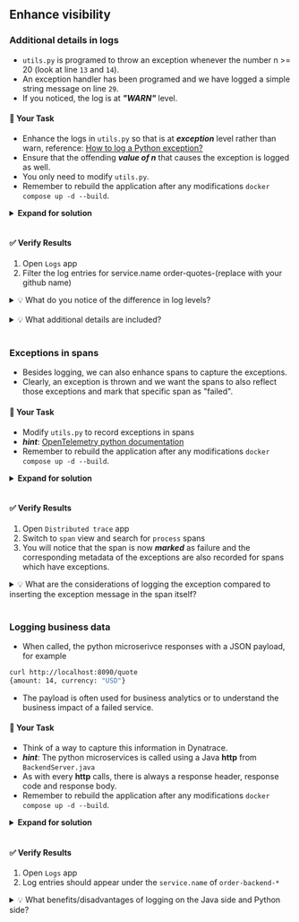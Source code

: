 ## Enhance visibility

### Additional details in logs
- `utils.py` is programed to throw an exception whenever the number n >= 20 (look at line `13` and `14`).
- An exception handler has been programed and we have logged a simple string message on line `29`.
- If you noticed, the log is at ***"WARN"*** level.

#### 📌 Your Task
- Enhance the logs in `utils.py` so that is at ***exception*** level rather than warn, reference: [How to log a Python exception?](https://www.geeksforgeeks.org/how-to-log-a-python-exception/)
- Ensure that the offending ***value of n*** that causes the exception is logged as well.
- You only need to modify  `utils.py`.
- Remember to rebuild the application after any modifications `docker compose up -d --build`.

<details>
<summary><strong>Expand for solution</strong></summary>

```diff
def process(n: int) -> int:
    with tracer.start_as_current_span("process") as span:
        try:
            f = fibonacci(n)
            return f
        except Exception as e:
+           logging.getLogger().exception(n)
```

> **NOTE**: Do not copy the + character

Or more elegantly,
```python
logging.getLogger().exception("SeedNumber=%s",n)
```

</details>

<br/>

#### ✅ Verify Results
1. Open `Logs` app
1. Filter the log entries for service.name order-quotes-(replace with your github name)

<details>
<summary>💡 What do you notice of the difference in log levels?</summary>
Logs with WARN status are very basic and outputs whatever text that was programmed there, whereas logs with ERROR status contain more details.
</details>
</br>

<details>
<summary>💡 What additional details are included?</summary>
The exception details are automatically appended to the logs.
</details>

<br/>

### Exceptions in spans
- Besides logging, we can also enhance spans to capture the exceptions.
- Clearly, an exception is thrown and we want the spans to also reflect those exceptions and mark that specific span as "failed".

#### 📌 Your Task
- Modify `utils.py` to record exceptions in spans
- ***hint***: [OpenTelemetry python documentation](https://opentelemetry.io/docs/languages/python/instrumentation/#record-exceptions-in-spans)
- Remember to rebuild the application after any modifications `docker compose up -d --build`.

<details>
<summary><strong>Expand for solution</strong></summary>

```diff
def process(n: int) -> int:
    with tracer.start_as_current_span("process") as span:
        try:
            f = fibonacci(n)
            return f
        except Exception as e:
            logging.getLogger().exception("SeedNumber=%s",n)
+           span.record_exception(e)
+           span.set_status(Status(StatusCode.ERROR))
```

> **NOTE**: Do not copy the + character
</details>

<br>

#### ✅ Verify Results
1. Open `Distributed trace` app
1. Switch to `span` view and search for `process` spans
1. You will notice that the span is now ***marked*** as failure and the corresponding metadata of the exceptions are also recorded for spans which have exceptions.

<details>
<summary>💡 What are the considerations of logging the exception compared to inserting the exception message in the span itself?</summary>
<p>- Having the exception messages recorded in spans provides a quick way to diagnose and troubleshoot an application.
<p>- However, logging provides an easy way to also include other details/data that might not be suitable to input in the span events.
<p>- OpenTelemetry provides the facilities to allow for either implementation and in fact, you can also implement both as well. However, there is always an element of cost and maintainability.
<p>- Thus it is prudent to use the right method for the right objectives/purpose.
</details>

<br/>

### Logging business data
- When called, the python microserivce responses with a JSON payload, for example
```bash
curl http://localhost:8090/quote
{amount: 14, currency: "USD"}
```
- The payload is often used for business analytics or to understand the business impact of a failed service.

#### 📌 Your Task
- Think of a way to capture this information in Dynatrace.
- ***hint***: The python microservices is called using a Java **http** from `BackendServer.java`
- As with every **http** calls, there is always a response header, response code and response body.
- Remember to rebuild the application after any modifications `docker compose up -d --build`.

<details>
<summary><strong>Expand for solution</strong></summary>
<p> You can choose to log the response in Java code, or log the output of the result in the Python code.
<p> Here, we are showing an example of using Java to capture the information in Dynatrace.

```diff
	public static void notifyProcessingBackend(Product product) throws Exception {
		GETRequest request = new GETRequest("http://order-quotes-" + System.getenv("GITHUB_USER") + ":" + "8090/quote");
+		log.info(request.send());
	}
```

> **NOTE**: Do not copy the + character

> If you choose to log the data in the Python code, you will need to write more python code to configure the logging package for "info" logs. The default level is `WARNING`, which means that only events of this severity and higher will be tracked, unless the logging package is configured to do otherwise, reference: [https://docs.python.org/3/howto/logging.html](https://docs.python.org/3/howto/logging.html).
</details>

<br/>

#### ✅ Verify Results
1. Open `Logs` app
1. Log entries should appear under the `service.name` of `order-backend-*`

<details>
<summary>💡 What benefits/disadvantages of logging on the Java side and Python side?</summary>
<p> Java side: Only the caller would be interested in the responses, thus it is purdent to log at the caller side.
<p> Python side: The Python service might not be only called by the Java application. If the python application developers need the context to diagnose, it is wise to log at the python side. 
</details>
